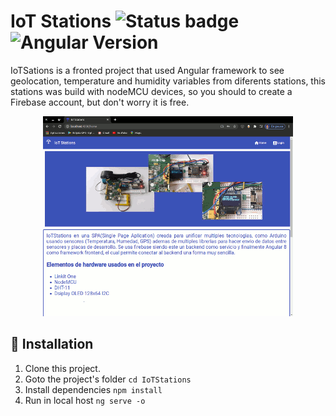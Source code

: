 # IoT Stations ![Status badge](https://img.shields.io/badge/status-in%20progress-yellow)  ![Angular Version](https://img.shields.io/badge/Angular-8.2.13-red)

IoTSations is a fronted project that used Angular framework to see geolocation, temperature and humidity variables from diferents stations, this stations was build with nodeMCU devices, so you should to create a Firebase account, but don't worry it is free.

<p align="center">
  <img src="https://github.com/FernandoEspana/IoTStations/blob/master/IoT.gif?raw=true" alt="IoTStations image"/>
</p>


## 🚀 Installation
1. Clone this project.
2. Goto the project's folder
`cd IoTStations`
3. Install dependencies
`npm install`
4. Run in local host
`ng serve -o`
